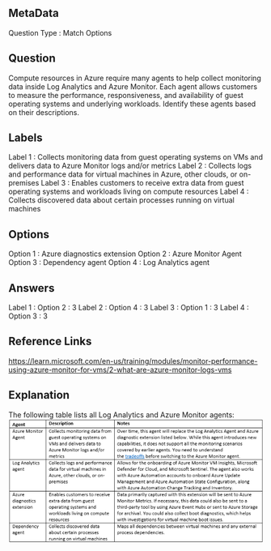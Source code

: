 ## MetaData
Question Type : Match Options

## Question
Compute resources in Azure require many agents to help collect monitoring data inside Log Analytics and Azure Monitor. Each agent allows customers to measure the performance, responsiveness, and availability of guest operating systems and underlying workloads. Identify these agents based on their descriptions. 

## Labels
Label 1 : Collects monitoring data from guest operating systems on VMs and delivers data to Azure Monitor logs and/or metrics 
Label 2 : Collects logs and performance data for virtual machines in Azure, other clouds, or on-premises 
Label 3 : Enables customers to receive extra data from guest operating systems and workloads living on compute resources 
Label 4 : Collects discovered data about certain processes running on virtual machines 

## Options
Option 1 : Azure diagnostics extension 
Option 2 : Azure Monitor Agent 
Option 3 : Dependency agent 
Option 4 : Log Analytics agent 

## Answers
Label 1 : Option 2 : 3
Label 2 : Option 4 : 3
Label 3 : Option 1 : 3
Label 4 : Option 3 : 3


## Reference Links
https://learn.microsoft.com/en-us/training/modules/monitor-performance-using-azure-monitor-for-vms/2-what-are-azure-monitor-logs-vms  

## Explanation
The following table lists all Log Analytics and Azure Monitor agents:<br><img src="https://github.com/CloudLabs-MOC-PT/Practice-Test-Images/blob/main/CLX/Images/E22.PNG?raw=true"/>
